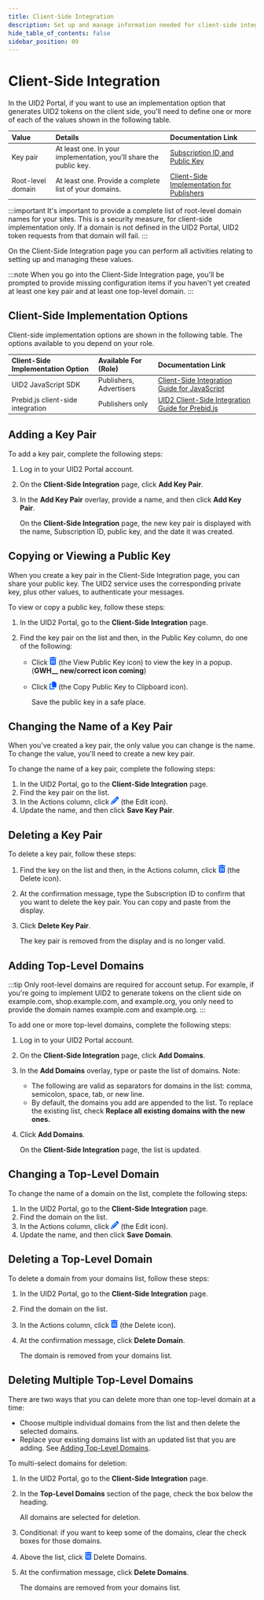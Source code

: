 ```yaml
---
title: Client-Side Integration
description: Set up and manage information needed for client-side integration.
hide_table_of_contents: false
sidebar_position: 09
---
```


# Client-Side Integration

In the UID2 Portal, if you want to use an implementation option that generates UID2 tokens on the client side, you'll need to define one or more of each of the values shown in the following table.

| Value | Details | Documentation Link |
| :--- | :--- | :---|
| Key pair | At least one. In your implementation, you'll share the public key. | [Subscription ID and Public Key](getting-started/gs-credentials.md#subscription-id-and-public-key) |
| Root-level domain | At least one. Provide a complete list of your domains. | [Client-Side Implementation for Publishers](../getting-started/gs-account-setup.md#client-side-implementation-for-publishers) |

:::important
It's important to provide a complete list of root-level domain names for your sites. This is a security measure, for client-side implementation only. If a domain is not defined in the UID2 Portal, UID2 token requests from that domain will fail.
:::

On the Client-Side Integration page you can perform all activities relating to setting up and managing these values.

:::note
When you go into the Client-Side Integration page, you'll be prompted to provide missing configuration items if you haven't yet created at least one key pair and at least one top-level domain.
:::

## Client-Side Implementation Options

Client-side implementation options are shown in the following table. The options available to you depend on your role.

| Client-Side Implementation Option | Available For (Role) | Documentation Link |
| :--- | :--- | :---|
| UID2 JavaScript SDK | Publishers, Advertisers | [Client-Side Integration Guide for JavaScript](../guides/publisher-client-side.md) |
| Prebid.js client-side integration | Publishers only |[UID2 Client-Side Integration Guide for Prebid.js](../guides/integration-prebid-client-side.md) |

## Adding a Key Pair

To add a key pair, complete the following steps:

1. Log in to your UID2 Portal account.
1. On the **Client-Side Integration** page, click **Add Key Pair**.
1. In the **Add Key Pair** overlay, provide a name, and then click **Add Key Pair**.

   On the **Client-Side Integration** page, the new key pair is displayed with the name, Subscription ID, public key, and the date it was created.

## Copying or Viewing a Public Key

When you create a key pair in the Client-Side Integration page, you can share your public key. The UID2 service uses the corresponding private key, plus other values, to authenticate your messages.

To view or copy a public key, follow these steps:

1. In the UID2 Portal, go to the **Client-Side Integration** page.
1. Find the key pair on the list and then, in the Public Key column, do one of the following:

   - Click ![the View Public Key icon](images/icon-trash-can-solid.png) (the View Public Key icon) to view the key in a popup.(**GWH__ new/correct icon coming**)
   - Click ![the Copy icon](images/icon-copy-solid.png)  (the Copy Public Key to Clipboard icon).

     Save the public key in a safe place.

## Changing the Name of a Key Pair

When you've created a key pair, the only value you can change is the name. To change the value, you'll need to create a new key pair.

To change the name of a key pair, complete the following steps:

1. In the UID2 Portal, go to the **Client-Side Integration** page.
1. Find the key pair on the list.
1. In the Actions column, click ![the Edit icon](images/icon-pencil-solid.png) (the Edit icon).
1. Update the name, and then click **Save Key Pair**.

## Deleting a Key Pair

To delete a key pair, follow these steps:

1. Find the key on the list and then, in the Actions column, click ![the Delete icon](images/icon-trash-can-solid.png) (the Delete icon).
1. At the confirmation message, type the Subscription ID to confirm that you want to delete the key pair. You can copy and paste from the display.
1. Click **Delete Key Pair**.

   The key pair is removed from the display and is no longer valid.

## Adding Top-Level Domains

:::tip
Only root-level domains are required for account setup. For example, if you're going to implement UID2 to generate tokens on the client side on example.com, shop.example.com, and example.org, you only need to provide the domain names example.com and example.org.
:::

To add one or more top-level domains, complete the following steps:

1. Log in to your UID2 Portal account.
1. On the **Client-Side Integration** page, click **Add Domains**.
1. In the **Add Domains** overlay, type or paste the list of domains. Note:

   - The following are valid as separators for domains in the list: comma, semicolon, space, tab, or new line.
   - By default, the domains you add are appended to the list. To replace the existing list, check **Replace all existing domains with the new ones.**

1. Click **Add Domains**.

   On the **Client-Side Integration** page, the list is updated.

## Changing a Top-Level Domain

To change the name of a domain on the list, complete the following steps:

1. In the UID2 Portal, go to the **Client-Side Integration** page.
1. Find the domain on the list.
1. In the Actions column, click ![the Edit icon](images/icon-pencil-solid.png) (the Edit icon).
1. Update the name, and then click **Save Domain**.

## Deleting a Top-Level Domain

To delete a domain from your domains list, follow these steps:

1. In the UID2 Portal, go to the **Client-Side Integration** page.
1. Find the domain on the list.
1. In the Actions column, click ![the Delete icon](images/icon-trash-can-solid.png) (the Delete icon).
1. At the confirmation message, click **Delete Domain**.

   The domain is removed from your domains list.

## Deleting Multiple Top-Level Domains

There are two ways that you can delete more than one top-level domain at a time:

- Choose multiple individual domains from the list and then delete the selected domains.
- Replace your existing domains list with an updated list that you are adding. See [Adding Top-Level Domains](#adding-top-level-domains).

To multi-select domains for deletion:

1. In the UID2 Portal, go to the **Client-Side Integration** page.
1. In the **Top-Level Domains** section of the page, check the box below the heading.

   All domains are selected for deletion.

1. Conditional: if you want to keep some of the domains, clear the check boxes for those domains.

1. Above the list, click ![the Delete icon](images/icon-trash-can-solid.png) Delete Domains.

1. At the confirmation message, click **Delete Domains**.

   The domains are removed from your domains list.
